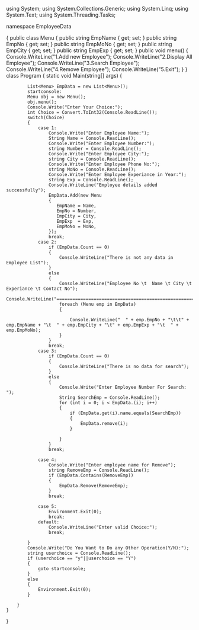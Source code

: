 using System;
using System.Collections.Generic;
using System.Linq;
using System.Text;
using System.Threading.Tasks;

namespace EmployeeData

{
    public class Menu
    {
        public string EmpName { get; set; }
        public string EmpNo { get; set; }
        public string EmpMoNo { get; set; }
        public string EmpCity { get; set; }
        public string EmpExp { get; set; }
        public void menu()
        {
            Console.WriteLine("1.Add new Employee");
            Console.WriteLine("2.Display All Employee");
            Console.WriteLine("3.Search Employee");
            Console.WriteLine("4.Remove Employee");
            Console.WriteLine("5.Exit");
        }
    }
    class Program
    {
        static void Main(string[] args)
        {

            List<Menu> EmpData = new List<Menu>();
            startconsole:
            Menu obj = new Menu();
            obj.menu();
            Console.Write("Enter Your Choice:");
            int Choice = Convert.ToInt32(Console.ReadLine());
            switch(Choice)
            {
                case 1:
                    Console.Write("Enter Employee Name:");
                    String Name = Console.ReadLine();
                    Console.Write("Enter Employee Number:");
                    string Number = Console.ReadLine();
                    Console.Write("Enter Employee City:");
                    string City = Console.ReadLine();
                    Console.Write("Enter Employee Phone No:");
                    string MoNo = Console.ReadLine();
                    Console.Write("Enter Employee Experiance in Year:");
                    string Exp = Console.ReadLine();
                    Console.WriteLine("Employee details added successfully");
                    EmpData.Add(new Menu
                    {
                       EmpName = Name,
                       EmpNo = Number,
                       EmpCity = City,
                       EmpExp  = Exp,
                       EmpMoNo = MoNo,
                    });
                    break;
                case 2:
                    if (EmpData.Count == 0)
                    {
                        Console.WriteLine("There is not any data in Employee List");
                    }
                    else
                    {
                        Console.WriteLine("Employee No \t  Name \t City \t Experiance \t Contact No");
                        Console.WriteLine("======================================================================");
                        foreach (Menu emp in EmpData)
                        {
                            
                            Console.WriteLine("  " + emp.EmpNo + "\t\t" + emp.EmpName + "\t  " + emp.EmpCity + "\t" + emp.EmpExp + "\t  " + emp.EmpMoNo);
                        }
                    }
                    break;
                case 3:
                    if (EmpData.Count == 0)
                    {
                        Console.WriteLine("There is no data for search");
                    }
                    else
                    {
                        Console.Write("Enter Employee Number For Search: ");
                        String SearchEmp = Console.ReadLine();
                        for (int i = 0; i < EmpData.(i); i++)
                        {
                            if (EmpData.get(i).name.equals(SearchEmp))
                            {
                                EmpData.remove(i);
                            }

                        }
                    }
                    break;

                case 4:
                    Console.Write("Enter employee name for Remove");
                    string RemoveEmp = Console.ReadLine();
                    if (EmpData.Contains(RemoveEmp))
                    {
                        EmpData.Remove(RemoveEmp);
                    }
                    break;

                case 5:
                    Environment.Exit(0);
                    break;
                default:
                    Console.WriteLine("Enter valid Choice:");
                    break;

            }
            Console.Write("Do You Want to Do any Other Operation(Y/N):");
            string userchoice = Console.ReadLine();
            if (userchoice == "y"||userchoice == "Y")
            {
                goto startconsole;
            }
            else
            {
                Environment.Exit(0);
            }

        }
    }
}
